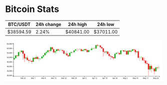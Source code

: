 # Bitcoin Stats

BTC/USDT|24h change|24h high|24h low|
|---|---|---|---|
|$38594.59|2.24%|$40841.00|$37011.00|

<img src="./chart.svg">
